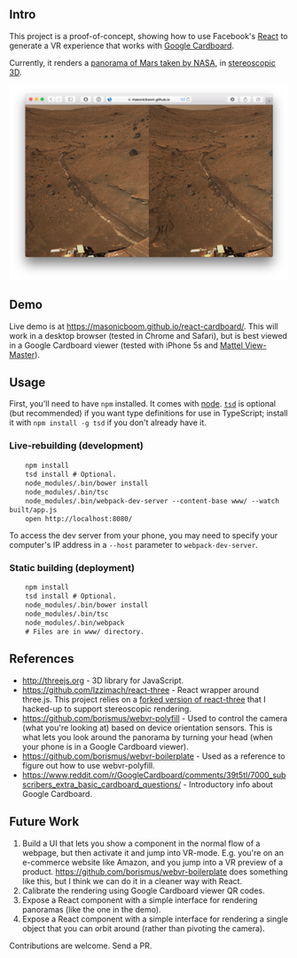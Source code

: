 ## Intro

This project is a proof-of-concept, showing how to use Facebook's [React](http://facebook.github.io/react/) to generate a VR experience that works with [Google Cardboard](https://www.google.com/get/cardboard/).

Currently, it renders a [panorama of Mars taken by NASA](http://mars.nasa.gov/mer/gallery/panoramas/spirit/), in [stereoscopic 3D](https://en.wikipedia.org/wiki/Stereoscopy).

![Image Alt](demo-screenshot.png)

## Demo

Live demo is at https://masonicboom.github.io/react-cardboard/. This will work in a desktop browser (tested in Chrome and Safari), but is best viewed in a Google Cardboard viewer (tested with iPhone 5s and [Mattel View-Master](http://www.view-master.com)).

## Usage

First, you'll need to have `npm` installed. It comes with [node](https://nodejs.org/). [`tsd`](http://definitelytyped.org/tsd/) is optional (but recommended) if you want type definitions for use in TypeScript; install it with `npm install -g tsd` if you don't already have it.

### Live-rebuilding (development)

		npm install
		tsd install # Optional.
		node_modules/.bin/bower install
		node_modules/.bin/tsc
		node_modules/.bin/webpack-dev-server --content-base www/ --watch built/app.js
		open http://localhost:8080/

To access the dev server from your phone, you may need to specify your computer's IP address in a `--host` parameter to `webpack-dev-server`.

### Static building (deployment)

		npm install
		tsd install # Optional.
		node_modules/.bin/bower install
		node_modules/.bin/tsc
		node_modules/.bin/webpack
		# Files are in www/ directory.

## References

- http://threejs.org - 3D library for JavaScript.
- https://github.com/Izzimach/react-three - React wrapper around three.js. This project relies on a [forked version of react-three](https://github.com/masonicboom/react-three) that I hacked-up to support stereoscopic rendering.
- https://github.com/borismus/webvr-polyfill - Used to control the camera (what you're looking at) based on device orientation sensors. This is what lets you look around the panorama by turning your head (when your phone is in a Google Cardboard viewer).
- https://github.com/borismus/webvr-boilerplate - Used as a reference to figure out how to use webvr-polyfill.
- https://www.reddit.com/r/GoogleCardboard/comments/39t5tl/7000_subscribers_extra_basic_cardboard_questions/ - Introductory info about Google Cardboard.

## Future Work

1. Build a UI that lets you show a component in the normal flow of a webpage, but then activate it and jump into VR-mode. E.g. you're on an e-commerce website like Amazon, and you jump into a VR preview of a product. https://github.com/borismus/webvr-boilerplate does something like this, but I think we can do it in a cleaner way with React.
1. Calibrate the rendering using Google Cardboard viewer QR codes.
1. Expose a React component with a simple interface for rendering panoramas (like the one in the demo).
1. Expose a React component with a simple interface for rendering a single object that you can orbit around (rather than pivoting the camera).

Contributions are welcome. Send a PR.